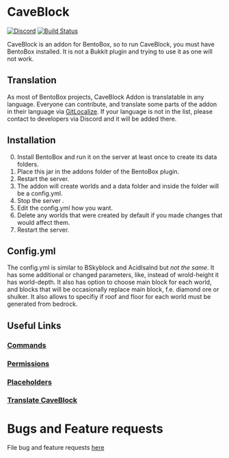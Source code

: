 # CaveBlock

[![Discord](https://img.shields.io/discord/272499714048524288.svg?logo=discord)](https://discord.bentobox.world)
[![Build Status](https://ci.codemc.org/buildStatus/icon?job=BentoBoxWorld/CaveBlock)](https://ci.codemc.org/job/BentoBoxWorld/job/CaveBlock/)

CaveBlock is an addon for BentoBox, so to run CaveBlock, you must have BentoBox installed. It is not a Bukkit plugin and trying to use it as one will not work.

## Translation

As most of BentoBox projects, CaveBlock Addon is translatable in any language. Everyone can contribute, and translate some parts of the addon in their language via [GitLocalize](https://gitlocalize.com/repo/2968).
If your language is not in the list, please contact to developers via Discord and it will be added there.

## Installation

0. Install BentoBox and run it on the server at least once to create its data folders.
1. Place this jar in the addons folder of the BentoBox plugin.
2. Restart the server.
3. The addon will create worlds and a data folder and inside the folder will be a config.yml.
4. Stop the server .
5. Edit the config.yml how you want.
6. Delete any worlds that were created by default if you made changes that would affect them.
7. Restart the server.

## Config.yml

The config.yml is similar to BSkyblock and AcidIsalnd but *not the same*. It has some additional or changed parameters, like,
instead of wrold-height it has world-depth.
It also has option to choose main block for each world, and blocks that will be occasionally replace main block, f.e. diamond ore or shulker.
It also allows to specifiy if roof and floor for each world must be generated from bedrock.

## Useful Links
### [Commands](Commands)
### [Permissions](Permissions)
### [Placeholders](Placeholders)
### [Translate CaveBlock](Translate-CaveBlock)


Bugs and Feature requests
=========================
File bug and feature requests [here](https://github.com/BentoBoxWorld/CaveBlock/issues)
